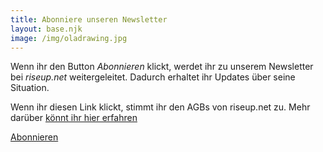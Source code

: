 ```yaml
---
title: Abonniere unseren Newsletter
layout: base.njk
image: /img/oladrawing.jpg
---
```


Wenn ihr den Button *Abonnieren* klickt, werdet ihr zu unserem Newsletter bei *riseup.net* weitergeleitet.
Dadurch erhaltet ihr Updates über seine Situation.

Wenn ihr diesen Link klickt, stimmt ihr den AGBs von riseup.net zu.
Mehr darüber <a href="https://riseup.net/tos" target="_blank" rel="noopener noreferrer" id="text-links">könnt ihr hier erfahren</a>

<a class="f6 link dim ba bw1 ph3 pv2 mb2 dib black" href="https://lists.riseup.net/www/subscribe/freeolabini" target="_blank" rel="noopener noreferrer" id="subscribe-button">Abonnieren</a>

